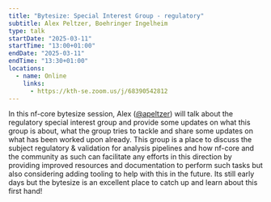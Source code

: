 ```yaml
---
title: "Bytesize: Special Interest Group - regulatory"
subtitle: Alex Peltzer, Boehringer Ingelheim
type: talk
startDate: "2025-03-11"
startTime: "13:00+01:00"
endDate: "2025-03-11"
endTime: "13:30+01:00"
locations:
  - name: Online
    links:
      - https://kth-se.zoom.us/j/68390542812
---
```


In this nf-core bytesize session, Alex ([@apeltzer](https://github.com/apeltzer)) will talk about the regulatory special interest group and provide some updates on what this group is about, what the group tries to tackle and share some updates on what has been worked upon already. This group is a place to discuss the subject regulatory & validation for analysis pipelines and how nf-core and the community as such can facilitate any efforts in this direction by providing improved resources and documentation to perform such tasks but also considering adding tooling to help with this in the future. Its still early days but the bytesize is an excellent place to catch up and learn about this first hand!
